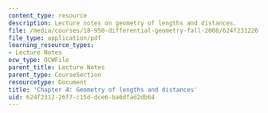 ```yaml
---
content_type: resource
description: Lecture notes on geometry of lengths and distances.
file: /media/courses/18-950-differential-geometry-fall-2008/624f231226f7c15ddce6ba6dfad2db64_ch4_revised.pdf
file_type: application/pdf
learning_resource_types:
- Lecture Notes
ocw_type: OCWFile
parent_title: Lecture Notes
parent_type: CourseSection
resourcetype: Document
title: 'Chapter 4: Geometry of lengths and distances'
uid: 624f2312-26f7-c15d-dce6-ba6dfad2db64
---
```

